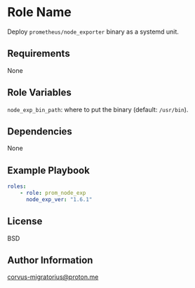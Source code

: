 Role Name
=========

Deploy `prometheus/node_exporter` binary as a systemd unit.

Requirements
------------

None

Role Variables
--------------

`node_exp_bin_path`: where to put the binary (default: `/usr/bin`).

Dependencies
------------

None

Example Playbook
----------------

```yaml
roles:
    - role: prom_node_exp
      node_exp_ver: "1.6.1"
```

License
-------

BSD

Author Information
------------------

corvus-migratorius@proton.me

